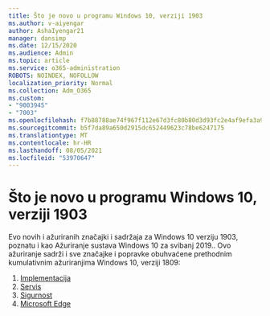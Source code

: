 ```yaml
---
title: Što je novo u programu Windows 10, verziji 1903
ms.author: v-aiyengar
author: AshaIyengar21
manager: dansimp
ms.date: 12/15/2020
ms.audience: Admin
ms.topic: article
ms.service: o365-administration
ROBOTS: NOINDEX, NOFOLLOW
localization_priority: Normal
ms.collection: Adm_O365
ms.custom:
- "9003945"
- "7003"
ms.openlocfilehash: f7b88788ae74f967f112e67d3fc80b80d3d93fc2e4af9efa3a977d16d1d70350
ms.sourcegitcommit: b5f7da89a650d2915dc652449623c78be6247175
ms.translationtype: MT
ms.contentlocale: hr-HR
ms.lasthandoff: 08/05/2021
ms.locfileid: "53970647"
---
```

# <a name="whats-new-in-windows-10-version-1903"></a>Što je novo u programu Windows 10, verziji 1903

Evo novih i ažuriranih značajki i sadržaja za Windows 10 verziju 1903, poznatu i kao Ažuriranje sustava Windows 10 za svibanj 2019.. Ovo ažuriranje sadrži i sve značajke i popravke obuhvaćene prethodnim kumulativnim ažuriranjima Windows 10, verziji 1809:

1. [Implementacija](https://go.microsoft.com/fwlink/?linkid=2114296)
1. [Servis](https://go.microsoft.com/fwlink/?linkid=2114493)
1. [Sigurnost](https://go.microsoft.com/fwlink/?linkid=2114297)
1. [Microsoft Edge](https://go.microsoft.com/fwlink/?linkid=2114298)

